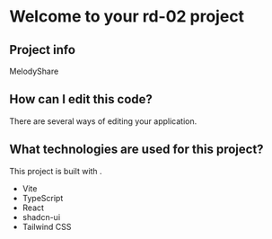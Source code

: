 # Welcome to your rd-02 project

## Project info

MelodyShare

## How can I edit this code?

There are several ways of editing your application.

## What technologies are used for this project?

This project is built with .

- Vite
- TypeScript
- React
- shadcn-ui
- Tailwind CSS
